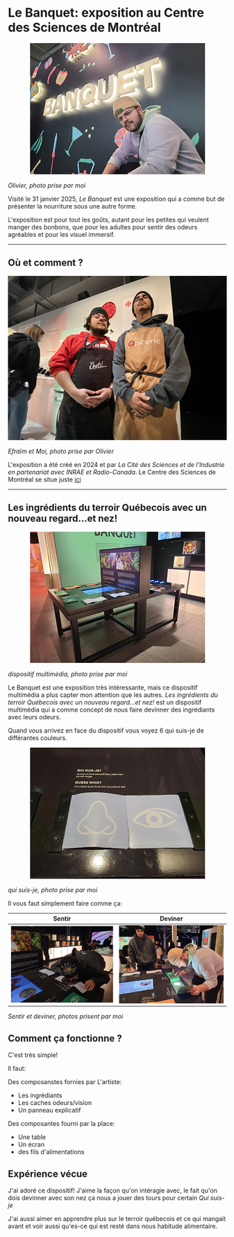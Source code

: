 # Le Banquet: exposition au Centre des Sciences de Montréal


<p align="center">
  <img src="./photos/bonne/banquet.jpg">
</p>

*Olivier, photo prise par moi*

 Visité le 31 janvier 2025, *Le Banquet* est une exposition qui a comme but de présenter la nourriture sous une autre forme. 

 L'exposition est pour tout les goûts, autant pour les petites qui veulent manger des bonbons, que pour les adultes pour sentir des odeurs agréables et pour les visuel immersif.

---

 ## Où et comment ?

 
<p align="center">
  <img src="./photos/bonne/Efra et moi.jpg">
</p>

*Efraïm et Moi, photo prise par Olivier*

L'exposition a été créé en 2024 et par *La Cité des Sciences et de l'Industrie en partenariat avec INRAE et Radio-Canada*. 
Le Centre des Sciences de Montréal se situe juste [ici](https://www.google.ca/maps/place/Centre+des+sciences+de+Montr%C3%A9al/@45.5047874,-73.5533179,17z/data=!3m1!4b1!4m6!3m5!1s0x4cc91af8afb32729:0xf341b1d10d346c12!8m2!3d45.5047874!4d-73.550743!16s%2Fm%2F047jd81?entry=ttu&g_ep=EgoyMDI1MDIxOC4wIKXMDSoASAFQAw%3D%3D)

---

## Les ingrédients du terroir Québecois avec un nouveau regard...et nez!

<p align="center">
  <img src="./photos/bonne/table.jpg">
</p>

*dispositif multimédia, photo prise par moi*

Le Banquet est une exposition très intéressante, mais ce dispositif multimédia a plus capter mon attention que les autres.
*Les ingrédients du terroir Québecois avec un nouveau regard...et nez!* est un dispositif multimédia qui a comme concept de nous faire devinner des ingrédiants avec leurs odeurs.

Quand vous arrivez en face du dispositif vous voyez 6 qui suis-je de différantes couleurs.

<p align="center">
  <img src="./photos/bonne/qui_suis-je.jpg">
</p>

*qui suis-je, photo prise par moi*

Il vous faut simplement faire comme ça:

Sentir | Deviner
:-------------------------:|:-------------------------:
![sentir](photos/bonne/efra_sens.jpg)|![deviner](photos/bonne/oli_wow.jpg)

*Sentir et deviner, photos prisent par moi*

## Comment ça fonctionne ?

C'est très simple!

Il faut:

Des composanstes  fornies par L'artiste:
- Les ingrédiants
- Les caches odeurs/vision
- Un panneau explicatif

Des composantes fourni par la place:
- Une table
- Un écran
- des fils d'alimentations

## Expérience vécue

J'ai adoré ce dispositif! J'aime la façon qu'on intéragie avec, le fait qu'on dois devinner avec son nez ça nous a jouer des tours pour certain *Qui suis-je*

J'ai aussi aimer en apprendre plus sur le terroir québecois et ce qui mangait avant et voir aussi qu'es-ce qui est resté dans nous habitude alimentaire.
